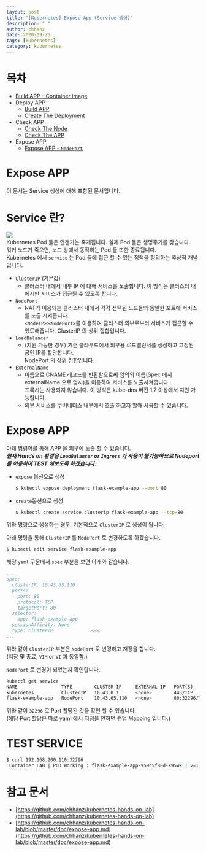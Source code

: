 ```yaml
---
layout: post
title: "[Kubernetes] Expose App (Service 생성)"
description: " "
author: chhanz
date: 2020-09-25
tags: [kubernetes]
category: kubernetes
---
```

# 목차
+ [Build APP - Container image](/container/2020/09/21/buildah/)   
+ Deploy APP
    + [Build APP](/container/2020/09/22/podman-build-flask-example-app/)   
    + [Create The Deployment](/kubernetes/2020/09/23/create-deployment/)   
+ Check APP
    + [Check The Node](/kubernetes/2020/09/24/check-the-node/)   
    + [Check The APP](/kubernetes/2020/09/24/check-the-app/)   
+ Expose APP   
    + [Expose APP - `NodePort`](/kubernetes/2020/09/25/expose-app/)   
   
# Expose APP
이 문서는 Service 생성에 대해 포함된 문서입니다.   
   
# Service 란?
![](https://d33wubrfki0l68.cloudfront.net/cc38b0f3c0fd94e66495e3a4198f2096cdecd3d5/ace10/docs/tutorials/kubernetes-basics/public/images/module_04_services.svg)    
Kubernetes Pod 들은 언젠가는 죽게됩니다. 실제 Pod 들은 생명주기를 갖습니다.   
워커 노드가 죽으면, 노드 상에서 동작하는 Pod 들 또한 종료됩니다.   
Kubernetes 에서 `service` 는 Pod 들에 접근 할 수 있는 정책을 정의하는 추상적 개념입니다.   
+ `ClusterIP` (기본값)
    - 클러스터 내에서 내부 IP 에 대해 서비스를 노출합니다. 이 방식은 클러스터 내에서만 서비스가 접근될 수 있도록 합니다.
+ `NodePort`
    - NAT가 이용되는 클러스터 내에서 각각 선택된 노드들의 동일한 포트에 서비스를 노출 시켜줍니다.   
    `<NodeIP>`:`<NodePort>`를 이용하여 클러스터 외부로부터 서비스가 접근할 수 있도해줍니다. ClusterIP 의 상위 집합입니다.
+ `LoadBalancer`
    - (지원 가능한 경우) 기존 클라우드에서 외부용 로드밸런서를 생성하고 고정된 공인 IP를 할당합니다.   
    NodePort 의 상위 집합입니다.
+ `ExternalName`
    - 이름으로 CNAME 레코드를 반환함으로써 임의의 이름(Spec 에서 externalName 으로 명시)을 이용하여 서비스를 노출시켜줍니다.   
    프록시는 사용되지 않습니다. 이 방식은 kube-dns 버전 1.7 이상에서 지원 가능합니다.
    - 외부 서비스를 쿠버네티스 내부에서 호출 하고자 할때 사용할 수 있습니다.
# Expose APP
아래 명령어를 통해 APP 을 외부에 노출 할 수 있습니다.   
***현재 Hands on 환경은 `LoadBalancer` or `Ingress` 가 사용이 불가능하므로 Nodeport 를 이용하여 TEST 해보도록 하겠습니다.***    
   
* `expose` 옵션으로 생성
    ```bash
    $ kubectl expose deployment flask-example-app --port 80
    ```
* `create`옵션으로 생성    
    ```bash
    $ kubectl create service clusterip flask-example-app --tcp=80
    ```
위와 명령으로 생성하는 경우, 기본적으로 `ClusterIP` 로 생성이 됩니다.   
   
아래 명령을 통해 `ClusterIP` 를 `NodePort` 로 변경하도록 하겠습니다.   
```bash
$ kubectl edit service flask-example-app
```
   
해당 `yaml` 구문에서 `spec` 부분을 보면 아래와 같습니다.   
```yaml
...
spec:
  clusterIP: 10.43.65.110
  ports:
  - port: 80
    protocol: TCP
    targetPort: 80
  selector:
    app: flask-example-app
  sessionAffinity: None
  type: ClusterIP              <<<
...
```
위와 같이 `ClusterIP` 부분은 `NodePort` 로 변경하고 저장을 합니다.   
(저장 및 종료, `VIM` or `VI` 과 동일함.)   
   
`NodePort` 로 변경이 되었는지 확인합니다.
```bash
kubectl get service
NAME                TYPE        CLUSTER-IP     EXTERNAL-IP   PORT(S)        AGE
kubernetes          ClusterIP   10.43.0.1      <none>        443/TCP        99m
flask-example-app   NodePort    10.43.65.110   <none>        80:32296/TCP   3m26s
```
위와 같이 `32296` 로 Port 할당된 것을 확인 할 수 있습니다.   
(해당 Port 할당은 따로 yaml 에서 지정을 안하면 랜덤 Mapping 입니다.)   
   
# TEST SERVICE
```bash
$ curl 192.168.200.110:32296
 Container LAB | POD Working : flask-example-app-959c5f88d-k95wk | v=1
```
   
# 참고 문서
* [https://github.com/chhanz/kubernetes-hands-on-lab](https://github.com/chhanz/kubernetes-hands-on-lab)   
* [https://github.com/chhanz/kubernetes-hands-on-lab/blob/master/doc/expose-app.md](https://github.com/chhanz/kubernetes-hands-on-lab/blob/master/doc/expose-app.md)   
